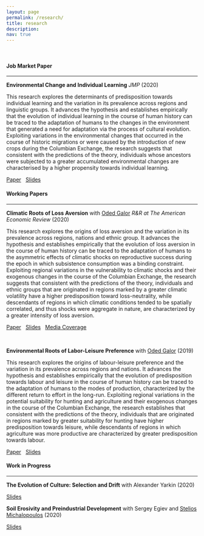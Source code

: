```yaml
---
layout: page
permalink: /research/
title: research
description: 
nav: true
---
```



&nbsp;


 
#### Job Market Paper 
***

**Environmental Change and Individual Learning** _JMP_  (2020)

This research explores the determinants of predisposition towards individual learning and the variation in its prevalence across regions and linguistic groups. It advances the hypothesis and establishes empirically that the evolution of individual learning in the course of human history can be traced to the adaptation of humans to the changes in the environment that generated a need for adaptation via the process of cultural evolution. Exploiting variations in the environmental changes that occurred in the course of historic migrations or were caused by the introduction of new crops during the Columbian Exchange, the research suggests that  consistent with the predictions of the theory, individuals whose ancestors were subjected to a greater accumulated environmental changes are characterised by a higher propensity towards individual learning. 

[Paper](Environmental_Change_Individual_Learning_2020.pdf) &nbsp; [Slides](Environmental_change_Individual_Learning__Slides_Sep_2020_.pdf)

#### Working Papers 
***

**Climatic Roots of Loss Aversion** with [Oded Galor](https://www.odedgalor.com/) _R&R at The American Economic Review_ (2020)

This research explores the origins of loss aversion and the variation in its prevalence across regions, nations and ethnic group. It advances the hypothesis and establishes empirically that the evolution of loss aversion in the course of human history can be traced to the adaptation of humans to the asymmetric effects of climatic shocks on reproductive success during the epoch in which subsistence consumption was a binding constraint. Exploiting regional variations in the vulnerability to climatic shocks and their exogenous changes in the course of the Columbian Exchange, the research suggests that  consistent with the predictions of the theory, individuals and ethnic groups that are originated in regions marked by a greater climatic volatility have a higher predisposition toward loss-neutrality, while descendants of regions in which climatic conditions tended to be spatially correlated, and thus shocks were aggregate in nature, are characterized by a greater intensity of loss aversion.

[Paper](Climatic_Roots_of_Loss_Aversion_Aug_2020.pdf)  &nbsp; [Slides](Climatic_Roots_of_Loss_Aversion_Slides_2019.pdf) &nbsp; [Media Coverage](https://psmag.com/environment/how-a-volatile-climate-shapes-the-way-people-think)

&nbsp;

**Environmental Roots of Labor-Leisure Preference** with [Oded Galor](https://www.odedgalor.com/) (2019)

This research explores the origins of labour-leisure preference and the variation in its prevalence across regions and nations. It advances the hypothesis and establishes empirically that the evolution of predisposition towards labour and leisure in the course of human history can be traced to the adaptation of humans to the modes of production, characterized by the different return to effort in the long-run. Exploiting regional variations in the potential suitability for hunting and agriculture and their exogenous changes in the course of the Columbian Exchange, the research establishes that  consistent with the predictions of the theory, individuals that are originated in regions marked by greater suitability for hunting have higher predisposition towards leisure, while descendants of regions in which agriculture was more productive are characterized by greater predisposition towards labour.

[Paper](Environmental_Roots_of_Labor_Leisure_Preference_Manuscript_Feb_2020.pdf)  &nbsp; [Slides](Environmental_Roots_of_Labor_Leisure_Preference_Manuscript_Slides_2019.pdf)

#### Work in Progress
***

**The Evolution of Culture: Selection and Drift** with Alexander Yarkin (2020)

[Slides](Evolution_of_Culture_slides_Oct_2019.pdf)

**Soil Erosivity and Preindustrial Development** with Sergey Egiev and [Stelios Michalopoulos](https://sites.google.com/site/steliosecon/) (2020)

[Slides](Erosisivty_Development_May_2020.pdf)

 
